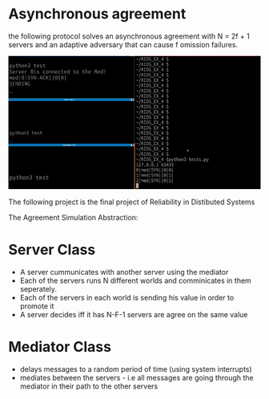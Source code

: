 #                Asynchronous agreement

the following protocol solves an asynchronous agreement with N = 2f + 1 
servers and an adaptive adversary that can cause f omission failures.

![](RIDS_PROJECT.gif)


The following project is the final project of Reliability in Distibuted Systems


The Agreement Simulation Abstraction:

# Server Class
- A server cummunicates with another server using the mediator
- Each of the servers runs N different worlds and comminicates in them seperately.
- Each of the servers in each world is sending his value in order to promote it
- A server decides iff it has  N-F-1 servers are agree on the same value
# Mediator Class
- delays messages to a random period of time (using system interrupts)
- mediates between the servers - i.e all messages are going through the mediator in their path to the other servers



